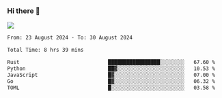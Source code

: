 ### Hi there 👋️

![](https://komarev.com/ghpvc/?username=Loner1024)

<!--START_SECTION:waka-->

```txt
From: 23 August 2024 - To: 30 August 2024

Total Time: 8 hrs 39 mins

Rust                             █████████████████░░░░░░░░   67.60 %
Python                           ██▓░░░░░░░░░░░░░░░░░░░░░░   10.53 %
JavaScript                       █▓░░░░░░░░░░░░░░░░░░░░░░░   07.00 %
Go                               █▓░░░░░░░░░░░░░░░░░░░░░░░   06.32 %
TOML                             █░░░░░░░░░░░░░░░░░░░░░░░░   03.58 %
```

<!--END_SECTION:waka-->



